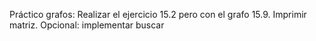 Práctico grafos: Realizar el ejercicio 15.2 pero con el grafo 15.9. Imprimir matriz. Opcional: implementar buscar
